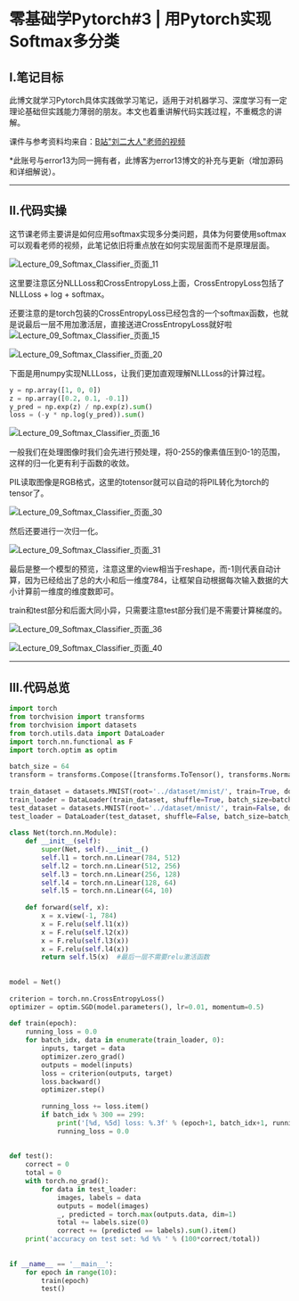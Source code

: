 # 零基础学Pytorch#3 | 用Pytorch实现Softmax多分类

## Ⅰ.笔记目标

此博文就学习Pytorch具体实践做学习笔记，适用于对机器学习、深度学习有一定理论基础但实践能力薄弱的朋友。本文也着重讲解代码实践过程，不重概念的讲解。

课件与参考资料均来自：[B站"刘二大人"老师的视频](https://www.bilibili.com/video/BV1Y7411d7Ys)

*此账号与error13为同一拥有者，此博客为error13博文的补充与更新（增加源码和详细解说）。

------

## Ⅱ.代码实操

这节课老师主要讲是如何应用softmax实现多分类问题，具体为何要使用softmax可以观看老师的视频，此笔记依旧将重点放在如何实现层面而不是原理层面。

![Lecture_09_Softmax_Classifier_页面_11](picture/Lecture_09_Softmax_Classifier_页面_11.jpg)

这里要注意区分NLLLoss和CrossEntropyLoss上面，CrossEntropyLoss包括了NLLLoss + log + softmax。

还要注意的是torch包装的CrossEntropyLoss已经包含的一个softmax函数，也就是说最后一层不用加激活层，直接送进CrossEntropyLoss就好啦![Lecture_09_Softmax_Classifier_页面_15](picture/Lecture_09_Softmax_Classifier_页面_15.jpg)

![Lecture_09_Softmax_Classifier_页面_20](picture/Lecture_09_Softmax_Classifier_页面_20.jpg)

下面是用numpy实现NLLLoss，让我们更加直观理解NLLLoss的计算过程。

```python
y = np.array([1, 0, 0])
z = np.array([0.2, 0.1, -0.1])
y_pred = np.exp(z) / np.exp(z).sum()
loss = (-y * np.log(y_pred)).sum()
```

![Lecture_09_Softmax_Classifier_页面_16](picture/Lecture_09_Softmax_Classifier_页面_16.jpg)

一般我们在处理图像时我们会先进行预处理，将0-255的像素值压到0-1的范围，这样的归一化更有利于函数的收敛。

PIL读取图像是RGB格式，这里的totensor就可以自动的将PIL转化为torch的tensor了。

![Lecture_09_Softmax_Classifier_页面_30](picture/Lecture_09_Softmax_Classifier_页面_30.jpg)

然后还要进行一次归一化。

![Lecture_09_Softmax_Classifier_页面_31](picture/Lecture_09_Softmax_Classifier_页面_31.jpg)

最后是整一个模型的预览，注意这里的view相当于reshape，而-1则代表自动计算，因为已经给出了总的大小和后一维度784，让框架自动根据每次输入数据的大小计算前一维度的维度数即可。

train和test部分和后面大同小异，只需要注意test部分我们是不需要计算梯度的。

![Lecture_09_Softmax_Classifier_页面_36](picture/Lecture_09_Softmax_Classifier_页面_36.jpg)

![Lecture_09_Softmax_Classifier_页面_40](picture/Lecture_09_Softmax_Classifier_页面_40.jpg)

------

## Ⅲ.代码总览

```python
import torch
from torchvision import transforms
from torchvision import datasets
from torch.utils.data import DataLoader
import torch.nn.functional as F
import torch.optim as optim
 
batch_size = 64
transform = transforms.Compose([transforms.ToTensor(), transforms.Normalize((0.1307,), (0.3081,))]) 
 
train_dataset = datasets.MNIST(root='../dataset/mnist/', train=True, download=True, transform=transform)
train_loader = DataLoader(train_dataset, shuffle=True, batch_size=batch_size)
test_dataset = datasets.MNIST(root='../dataset/mnist/', train=False, download=True, transform=transform)
test_loader = DataLoader(test_dataset, shuffle=False, batch_size=batch_size)
 
class Net(torch.nn.Module):
    def __init__(self):
        super(Net, self).__init__()
        self.l1 = torch.nn.Linear(784, 512)
        self.l2 = torch.nn.Linear(512, 256)
        self.l3 = torch.nn.Linear(256, 128)
        self.l4 = torch.nn.Linear(128, 64)
        self.l5 = torch.nn.Linear(64, 10)
 
    def forward(self, x):
        x = x.view(-1, 784)  
        x = F.relu(self.l1(x))
        x = F.relu(self.l2(x))
        x = F.relu(self.l3(x))
        x = F.relu(self.l4(x))
        return self.l5(x)  #最后一层不需要relu激活函数
 
 
model = Net()
 
criterion = torch.nn.CrossEntropyLoss()
optimizer = optim.SGD(model.parameters(), lr=0.01, momentum=0.5)
 
def train(epoch):
    running_loss = 0.0
    for batch_idx, data in enumerate(train_loader, 0):
        inputs, target = data
        optimizer.zero_grad()
        outputs = model(inputs)
        loss = criterion(outputs, target)
        loss.backward()
        optimizer.step()
 
        running_loss += loss.item()
        if batch_idx % 300 == 299:
            print('[%d, %5d] loss: %.3f' % (epoch+1, batch_idx+1, running_loss/300))
            running_loss = 0.0
 
 
def test():
    correct = 0
    total = 0
    with torch.no_grad():
        for data in test_loader:
            images, labels = data
            outputs = model(images)
            _, predicted = torch.max(outputs.data, dim=1) 
            total += labels.size(0)
            correct += (predicted == labels).sum().item() 
    print('accuracy on test set: %d %% ' % (100*correct/total))
 
 
if __name__ == '__main__':
    for epoch in range(10):
        train(epoch)
        test()
```

